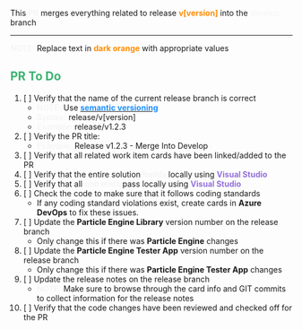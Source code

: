 This <span style="color:whitesmoke;font-weight:bold">PR</span> merges everything related to release <span style="color:darkorange;font-weight:bold">v[version]</span> into the <span style="color:whitesmoke;/font-weight:bold">develop</span> branch

---

<span style="color:whitesmoke;font-weight:bold">NOTE:</span> Replace text in <span style="color:darkorange;font-weight:bold">dark orange</span> with appropriate values

## <span style="color:mediumseagreen;font-weight:bold">PR To Do</span>

1. [ ] Verify that the name of the current release branch is correct
    * <span style="color:whitesmoke;font-weight:bold">NOTE:</span> Use [<span style="color:dodgerblue;font-weight:bold">semantic versioning</span>](https://semver.org/)
	* <span style="color:whitesmoke;font-weight:bold">Syntax:</span> release/v[version]
	* <span style="color:whitesmoke;font-weight:bold">Example:</span> release/v1.2.3
2. [ ] Verify the PR title:
   * <span style="color:whitesmoke;font-weight:bold">Example:</span> Release v1.2.3 - Merge Into Develop
3. [ ] Verify that all related work item cards have been linked/added to the PR
4. [ ] Verify that the entire solution <span style="color:whitesmoke;font-weight:bold">builds</span> locally using <span style="color:mediumpurple;font-weight:bold;font-weight:bold">Visual Studio</span>
5. [ ] Verify that all <span style="color:whitesmoke;font-weight:bold">unit tests</span> pass locally using <span style="color:mediumpurple;font-weight:bold;font-weight:bold">Visual Studio</span>
6. [ ] Check the code to make sure that it follows coding standards
   * If any coding standard violations exist, create cards in **Azure DevOps** to fix these issues.
7. [ ] Update the **Particle Engine Library** version number on the release branch
   * Only change this if there was **Particle Engine** changes
8. [ ] Update the **Particle Engine Tester App** version number on the release branch
   * Only change this if there was **Particle Engine Tester App** changes
9.  [ ] Update the release notes on the release branch
	* <span style="color:whitesmoke;font-weight:bold">NOTE:</span> Make sure to browse through the card info and GIT commits to collect information for the release notes
9. [ ] Verify that the code changes have been reviewed and checked off for the PR
